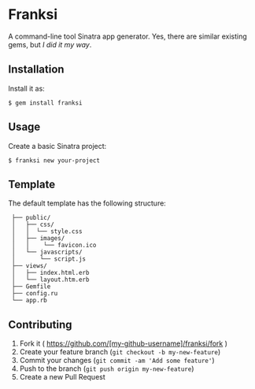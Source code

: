 # Franksi

A command-line tool Sinatra app generator. Yes, there are similar existing gems, but *I did it my way*. 

## Installation

Install it as:

    $ gem install franksi

## Usage

Create a basic Sinatra project:

    $ franksi new your-project 

## Template

The default template has the following structure:

```
 ├── public/
 │   ├── css/
 │   │  └── style.css
 │   ├── images/
 │   │    └── favicon.ico
 │   └── javascripts/
 │       └── script.js
 ├── views/
 │   ├── index.html.erb
 │   └── layout.htm.erb
 ├── Gemfile
 ├── config.ru
 └── app.rb
```

## Contributing

1. Fork it ( https://github.com/[my-github-username]/franksi/fork )
2. Create your feature branch (`git checkout -b my-new-feature`)
3. Commit your changes (`git commit -am 'Add some feature'`)
4. Push to the branch (`git push origin my-new-feature`)
5. Create a new Pull Request

